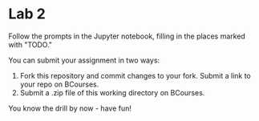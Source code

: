 
# Lab 2

Follow the prompts in the Jupyter notebook, filling in the places marked with "TODO."

You can submit your assignment in two ways:
1. Fork this repository and commit changes to your fork. Submit a link to your repo on BCourses.
2. Submit a .zip file of this working directory on BCourses.

You know the drill by now - have fun!
